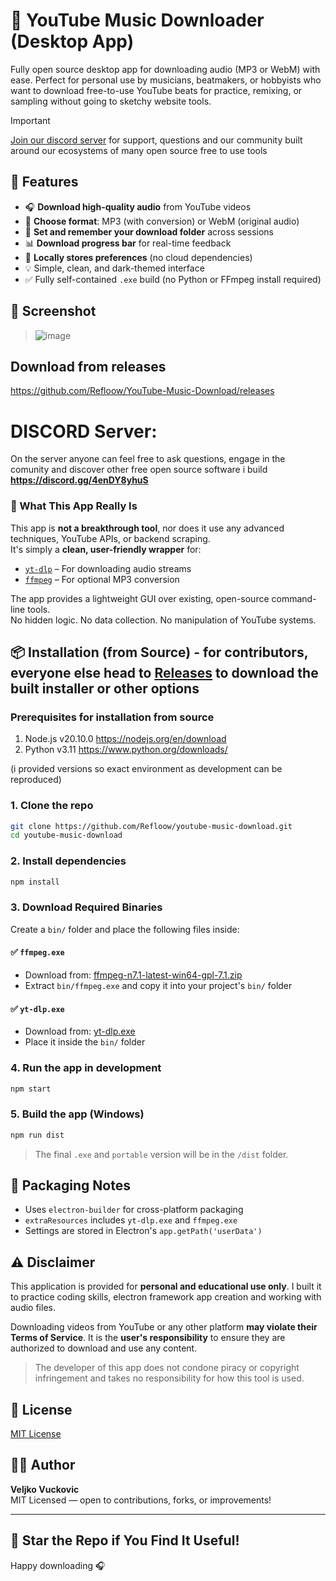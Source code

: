 # 🎵 YouTube Music Downloader (Desktop App)

Fully open source desktop app for downloading audio (MP3 or WebM) with ease.
Perfect for personal use by musicians, beatmakers, or hobbyists who want to download free-to-use YouTube beats for practice, remixing, or sampling without going to sketchy website tools.

> [!IMPORTANT]
> [Join our discord server](discord.gg/4enDY8yhuS) for support, questions and our community built around our ecosystems of many open source free to use tools


## 🚀 Features

- 🎧 **Download high-quality audio** from YouTube videos
- 🎵 **Choose format**: MP3 (with conversion) or WebM (original audio)
- 📁 **Set and remember your download folder** across sessions
- 📊 **Download progress bar** for real-time feedback
- 💾 **Locally stores preferences** (no cloud dependencies)
- 💡 Simple, clean, and dark-themed interface
- ✅ Fully self-contained `.exe` build (no Python or FFmpeg install required)


## 📸 Screenshot

> ![image](https://github.com/user-attachments/assets/12dc521c-f890-4ba1-9c83-54247c917366)

## Download from releases
https://github.com/Refloow/YouTube-Music-Download/releases

# DISCORD Server:
On the server anyone can feel free to ask questions, engage in the comunity and discover other free open source software i build
**https://discord.gg/4enDY8yhuS**


### 🧩 What This App Really Is

This app is **not a breakthrough tool**, nor does it use any advanced techniques, YouTube APIs, or backend scraping.  
It's simply a **clean, user-friendly wrapper** for:

- [`yt-dlp`](https://github.com/yt-dlp/yt-dlp) – For downloading audio streams  
- [`ffmpeg`](https://ffmpeg.org/) – For optional MP3 conversion

The app provides a lightweight GUI over existing, open-source command-line tools.  
No hidden logic. No data collection. No manipulation of YouTube systems.


## 📦 Installation (from Source) - for contributors, everyone else head to [ Releases](https://github.com/Refloow/YouTube-Music-Download/releases) to download the built installer or other options

### Prerequisites for installation from source

1. Node.js v20.10.0 https://nodejs.org/en/download
2. Python v3.11 https://www.python.org/downloads/

(i provided versions so exact environment as development can be reproduced)

### 1. Clone the repo
```bash
git clone https://github.com/Refloow/youtube-music-download.git
cd youtube-music-download
```

### 2. Install dependencies
```bash
npm install
```

### 3. Download Required Binaries
Create a `bin/` folder and place the following files inside:

#### ✅ `ffmpeg.exe`
- Download from: [ffmpeg-n7.1-latest-win64-gpl-7.1.zip](https://github.com/BtbN/FFmpeg-Builds/releases/latest/download/ffmpeg-n7.1-latest-win64-gpl-7.1.zip)
- Extract `bin/ffmpeg.exe` and copy it into your project's `bin/` folder

#### ✅ `yt-dlp.exe`
- Download from: [yt-dlp.exe](https://github.com/yt-dlp/yt-dlp/releases/latest/download/yt-dlp.exe)
- Place it inside the `bin/` folder

### 4. Run the app in development
```bash
npm start
```

### 5. Build the app (Windows)
```bash
npm run dist
```
> The final `.exe` and `portable` version will be in the `/dist` folder.


## 💼 Packaging Notes
- Uses `electron-builder` for cross-platform packaging
- `extraResources` includes `yt-dlp.exe` and `ffmpeg.exe`
- Settings are stored in Electron's `app.getPath('userData')`


## ⚠️ Disclaimer

This application is provided for **personal and educational use only**. I built it to practice coding skills, electron framework app creation and working with audio files.

Downloading videos from YouTube or any other platform **may violate their Terms of Service**. It is the **user's responsibility** to ensure they are authorized to download and use any content.

> The developer of this app does not condone piracy or copyright infringement and takes no responsibility for how this tool is used.


## 📄 License

[MIT License](./LICENSE)

## 👨‍💻 Author

**Veljko Vuckovic**  
MIT Licensed — open to contributions, forks, or improvements!

---

## 🌟 Star the Repo if You Find It Useful!

Happy downloading 🎧
